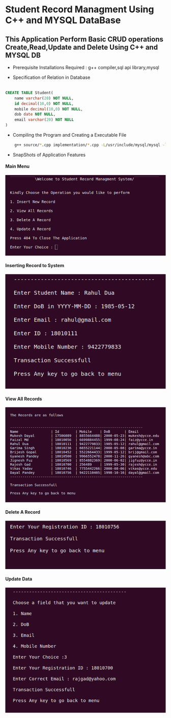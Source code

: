 # Student Record Managment Using C++ and MYSQL DataBase

## This Application Perform Basic CRUD operations Create,Read,Update and Delete Using C++ and MYSQL DB

- Prerequisite Installations Required : g++ compiler,sql api library,mysql

- Specification of Relation in Database

```sql

CREATE TABLE Student(
    name varchar(20) NOT NULL,
    id decimal(10,0) NOT NULL,
    mobile decimal(10,0) NOT NULL,
    dob date NOT NULL,
    email varchar(20) NOT NULL
)

```

- Compiling the Program and Creating a Executable File

```bash
    g++ source/*.cpp implementation/*.cpp -L/usr/include/mysql/mysql -lmysqlclient
```

-   SnapShots of Application Features
#### Main Menu 
![Main Menu](./images/img_01.png)

#### Inserting Record to System 
![INSERT](./images/img_02.png)

#### View All Records 
![READ](./images/img_03.png)

#### Delete A Record
![DELETE](./images/img_04.png)
    
#### Update Data 
![UPDATE](./images/img_05.png)

    
